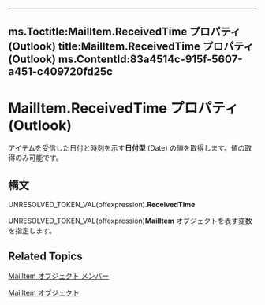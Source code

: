 

---
ms.Toctitle:MailItem.ReceivedTime プロパティ (Outlook)
title:MailItem.ReceivedTime プロパティ (Outlook)
ms.ContentId:83a4514c-915f-5607-a451-c409720fd25c
---
# MailItem.ReceivedTime プロパティ (Outlook)




アイテムを受信した日付と時刻を示す**日付型** (Date) の値を取得します。値の取得のみ可能です。

## 構文
UNRESOLVED_TOKEN_VAL(offexpression).**ReceivedTime**



UNRESOLVED_TOKEN_VAL(offexpression)**MailItem** オブジェクトを表す変数を指定します。



## Related Topics

[MailItem オブジェクト メンバー](1094d7df-ee80-a4b0-5a21-db2979506e6b.md)

[MailItem オブジェクト](14197346-05d2-0250-fa4c-4a6b07daf25f.md)





